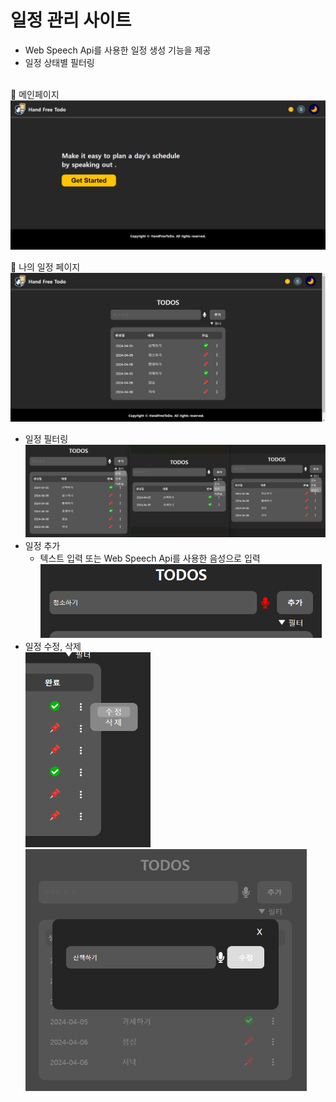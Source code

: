 # 일정 관리 사이트
- Web Speech Api를 사용한 일정 생성 기능을 제공
- 일정 상태별 필터링
</br>
🔅 메인페이지 </br>
<img src="https://github.com/Ksohyeon/hand-free-todo/blob/main/readme-img/main-page.png" width="700"/>

🔅 나의 일정 페이지 </br>
<img src="https://github.com/Ksohyeon/hand-free-todo/blob/main/readme-img/todo-page1.png" width="700"/> </br>
- 일정 필터링 </br>
<img src="https://github.com/Ksohyeon/hand-free-todo/blob/main/readme-img/todo-filtering.png" width="800"/> </br>
- 일정 추가 </br>
  - 텍스트 입력 또는 Web Speech Api를 사용한 음성으로 입력 </br>
<img src="https://github.com/Ksohyeon/hand-free-todo/blob/main/readme-img/input-recording.png" width="450"/> </br>
- 일정 수정, 삭제 </br>
<img src="https://github.com/Ksohyeon/hand-free-todo/blob/main/readme-img/todo-options.png" width="200"/> </br>
<img src="https://github.com/Ksohyeon/hand-free-todo/blob/main/readme-img/title-edit.png" width="450"/> </br>

